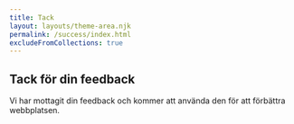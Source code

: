 ```yaml
---
title: Tack
layout: layouts/theme-area.njk
permalink: /success/index.html
excludeFromCollections: true
---
```


## Tack för din feedback

Vi har mottagit din feedback och kommer att använda den för att förbättra webbplatsen.

